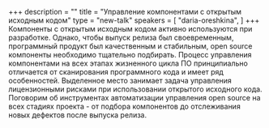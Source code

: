 +++
description = ""
title = "Управление компонентами с открытым исходным кодом"
type = "new-talk"
speakers = [
        "daria-oreshkina",
]
+++
Компоненты с открытым исходным кодом активно используются при разработке. Однако, чтобы выпуск релиза был своевременным, программный продукт был качественным и стабильным, open source компоненты необходимо тщательно подбирать. Процесс управления компонентами на всех этапах жизненного цикла ПО принципиально отличается от сканирования программного кода и имеет ряд особенностей. Выделенное место занимает задача управления лицензионными рисками при использовании открытого исходного кода. Поговорим об инструментах автоматизации управления open source на всех стадиях проекта - от подбора компонентов до отслеживания новых дефектов после выпуска релиза.